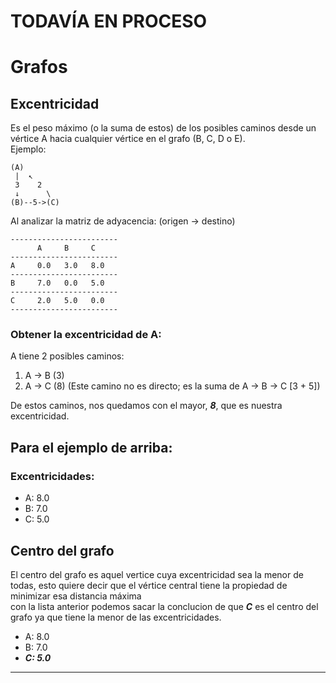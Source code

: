 # TODAVÍA EN PROCESO

# Grafos

## Excentricidad
Es el peso máximo (o la suma de estos) de los posibles caminos desde un vértice A hacia cualquier vértice en el grafo (B, C, D o E).  
Ejemplo:

```plaintext
(A)
 |  ↖ 
 3    2
 ↓      \
(B)--5->(C)
```

Al analizar la matriz de adyacencia:
(origen -> destino)
```plaintext
------------------------
      A     B     C     
------------------------
A     0.0   3.0   8.0   
------------------------
B     7.0   0.0   5.0   
------------------------
C     2.0   5.0   0.0   
------------------------
```

### Obtener la excentricidad de A:

A tiene 2 posibles caminos:  
1. A -> B (3)
2. A -> C (8) (Este camino no es directo; es la suma de A -> B -> C [3 + 5])
  
De estos caminos, nos quedamos con el mayor, ***8***, que es nuestra excentricidad.  


## Para el ejemplo de arriba:
### Excentricidades:
+ A: 8.0
+ B: 7.0
+ C: 5.0

## Centro del grafo
El centro del grafo es aquel vertice cuya excentricidad sea la menor de todas, esto quiere decir que el vértice central tiene la propiedad de minimizar esa distancia máxima  
con la lista anterior podemos sacar la conclucion de que ***C*** es el centro del grafo ya que tiene la menor de las excentricidades.

+ A: 8.0
+ B: 7.0
+ ***C: 5.0***


___
